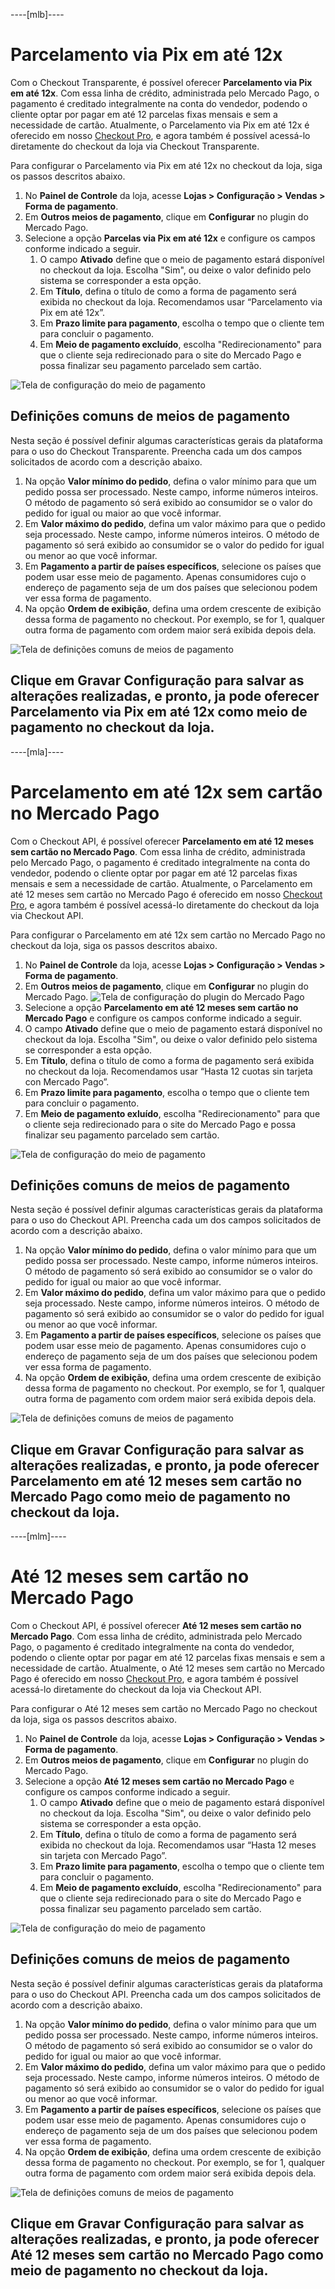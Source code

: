 ----[mlb]----
# Parcelamento via Pix em até 12x
Com o Checkout Transparente, é possível oferecer **Parcelamento via Pix em até 12x**. Com essa linha de crédito, administrada pelo Mercado Pago, o pagamento é creditado integralmente na conta do vendedor, podendo o cliente optar por pagar em até 12 parcelas fixas mensais e sem a necessidade de cartão.
Atualmente, o Parcelamento via Pix em até 12x é oferecido em nosso [Checkout Pro](/developers/pt/docs/checkout-pro/landing), e agora também é possível acessá-lo diretamente do checkout da loja via Checkout Transparente.


Para configurar o Parcelamento via Pix em até 12x no checkout da loja, siga os passos descritos abaixo.
1. No **Painel de Controle** da loja, acesse **Lojas > Configuração > Vendas > Forma de pagamento**.
2. Em **Outros meios de pagamento**, clique em **Configurar** no plugin do Mercado Pago.
3. Selecione a opção **Parcelas via Pix em até 12x** e configure os campos conforme indicado a seguir.
    1. O campo **Ativado** define que o meio de pagamento estará disponível no checkout da loja. Escolha "Sim", ou deixe o valor definido pelo sistema se corresponder a esta opção.
    2. Em **Título**, defina o título de como a forma de pagamento será exibida no checkout da loja. Recomendamos usar “Parcelamento via Pix em até 12x”.
    3. Em **Prazo limite para pagamento**, escolha o tempo que o cliente tem para concluir o pagamento.
    4. Em **Meio de pagamento excluído**, escolha "Redirecionamento" para que o cliente seja redirecionado para o site do Mercado Pago e possa finalizar seu pagamento parcelado sem cartão.

![Tela de configuração do meio de pagamento](/images/adobe-commerce/cho-api-config2-mlb-pt.png)

## Definições comuns de meios de pagamento
Nesta seção é possível definir algumas características gerais da plataforma para o uso do Checkout Transparente. Preencha cada um dos campos solicitados de acordo com a descrição abaixo.
1. Na opção **Valor mínimo do pedido**, defina o valor mínimo para que um pedido possa ser processado. Neste campo, informe números inteiros. O método de pagamento só será exibido ao consumidor se o valor do pedido for igual ou maior ao que você informar.
2. Em **Valor máximo do pedido**, defina um valor máximo para que o pedido seja processado. Neste campo, informe números inteiros. O método de pagamento só será exibido ao consumidor se o valor do pedido for igual ou menor ao que você informar.
3. Em ​**​Pagamento a partir de países específicos**, selecione os países que podem usar esse meio de pagamento. Apenas consumidores cujo o endereço de pagamento seja de um dos países que selecionou podem ver essa forma de pagamento.
4. Na opção **Ordem de exibição**, defina uma ordem crescente de exibição dessa forma de pagamento no checkout. Por exemplo, se for 1, qualquer outra forma de pagamento com ordem maior será exibida depois dela.

![Tela de definições comuns de meios de pagamento](/images/adobe-commerce/cho-api-credits-definitions-mlb-pt.png)

Clique em **Gravar Configuração** para salvar as alterações realizadas, e pronto, ja pode oferecer Parcelamento via Pix em até 12x como meio de pagamento no checkout da loja.
------------


----[mla]----
# Parcelamento em até 12x sem cartão no Mercado Pago
Com o Checkout API, é possível oferecer **Parcelamento em até 12 meses sem cartão no Mercado Pago**. Com essa linha de crédito, administrada pelo Mercado Pago, o pagamento é creditado integralmente na conta do vendedor, podendo o cliente optar por pagar em até 12 parcelas fixas mensais e sem a necessidade de cartão.
Atualmente, o Parcelamento em até 12 meses sem cartão no Mercado Pago é oferecido em nosso [Checkout Pro](/developers/pt/docs/checkout-pro/landing), e agora também é possível acessá-lo diretamente do checkout da loja via Checkout API.


Para configurar o Parcelamento em até 12x sem cartão no Mercado Pago no checkout da loja, siga os passos descritos abaixo.
1. No **Painel de Controle** da loja, acesse **Lojas > Configuração > Vendas > Forma de pagamento**.
2. Em **Outros meios de pagamento**, clique em **Configurar** no plugin do Mercado Pago.
 ![Tela de configuração do plugin do Mercado Pago](/images/adobe-commerce/cho-api-credits-config-mla-es.png)
3. Selecione a opção **Parcelamento em até 12 meses sem cartão no Mercado Pago** e configure os campos conforme indicado a seguir.
 1. O campo **Ativado** define que o meio de pagamento estará disponível no checkout da loja. Escolha "Sim", ou deixe o valor definido pelo sistema se corresponder a esta opção.
 2. Em **Título**, defina o título de como a forma de pagamento será exibida no checkout da loja. Recomendamos usar “Hasta 12 cuotas sin tarjeta con Mercado Pago”.
 3. Em **Prazo limite para pagamento**, escolha o tempo que o cliente tem para concluir o pagamento.
4. Em **Meio de pagamento exluído**, escolha "Redirecionamento" para que o cliente seja redirecionado para o site do Mercado Pago e possa finalizar seu pagamento parcelado sem cartão.

![Tela de configuração do meio de pagamento](/images/adobe-commerce/cho-api-credits-config2-mla-es.png)

## Definições comuns de meios de pagamento
Nesta seção é possível definir algumas características gerais da plataforma para o uso do Checkout API. Preencha cada um dos campos solicitados de acordo com a descrição abaixo.
1. Na opção **Valor mínimo do pedido**, defina o valor mínimo para que um pedido possa ser processado. Neste campo, informe números inteiros. O método de pagamento só será exibido ao consumidor se o valor do pedido for igual ou maior ao que você informar.
2. Em **Valor máximo do pedido**, defina um valor máximo para que o pedido seja processado. Neste campo, informe números inteiros. O método de pagamento só será exibido ao consumidor se o valor do pedido for igual ou menor ao que você informar.
3. Em ​**​Pagamento a partir de países específicos**, selecione os países que podem usar esse meio de pagamento. Apenas consumidores cujo o endereço de pagamento seja de um dos países que selecionou podem ver essa forma de pagamento.
4. Na opção **Ordem de exibição**, defina uma ordem crescente de exibição dessa forma de pagamento no checkout. Por exemplo, se for 1, qualquer outra forma de pagamento com ordem maior será exibida depois dela.

![Tela de definições comuns de meios de pagamento](/images/adobe-commerce/cho-api-credits-definitions-mlb-pt.png)

Clique em **Gravar Configuração** para salvar as alterações realizadas, e pronto, ja pode oferecer Parcelamento em até 12 meses sem cartão no Mercado Pago como meio de pagamento no checkout da loja.
------------


----[mlm]----
# Até 12 meses sem cartão no Mercado Pago
Com o Checkout API, é possível oferecer **Até 12 meses sem cartão no Mercado Pago**. Com essa linha de crédito, administrada pelo Mercado Pago, o pagamento é creditado integralmente na conta do vendedor, podendo o cliente optar por pagar em até 12 parcelas fixas mensais e sem a necessidade de cartão.
Atualmente, o Até 12 meses sem cartão no Mercado Pago é oferecido em nosso [Checkout Pro](/developers/pt/docs/checkout-pro/landing), e agora também é possível acessá-lo diretamente do checkout da loja via Checkout API.


Para configurar o Até 12 meses sem cartão no Mercado Pago no checkout da loja, siga os passos descritos abaixo.
1. No **Painel de Controle** da loja, acesse **Lojas > Configuração > Vendas > Forma de pagamento**.
2. Em **Outros meios de pagamento**, clique em **Configurar** no plugin do Mercado Pago.
3. Selecione a opção **Até 12 meses sem cartão no Mercado Pago** e configure os campos conforme indicado a seguir.
    1. O campo **Ativado** define que o meio de pagamento estará disponível no checkout da loja. Escolha "Sim", ou deixe o valor definido pelo sistema se corresponder a esta opção.
    2. Em **Título**, defina o título de como a forma de pagamento será exibida no checkout da loja. Recomendamos usar “Hasta 12 meses sin tarjeta con Mercado Pago”.
    3. Em **Prazo limite para pagamento**, escolha o tempo que o cliente tem para concluir o pagamento.
    4. Em **Meio de pagamento excluído**, escolha "Redirecionamento" para que o cliente seja redirecionado para o site do Mercado Pago e possa finalizar seu pagamento parcelado sem cartão.

![Tela de configuração do meio de pagamento](/images/adobe-commerce/cho-api-credits-config2-mlm-es.png)

## Definições comuns de meios de pagamento
Nesta seção é possível definir algumas características gerais da plataforma para o uso do Checkout API. Preencha cada um dos campos solicitados de acordo com a descrição abaixo.
1. Na opção **Valor mínimo do pedido**, defina o valor mínimo para que um pedido possa ser processado. Neste campo, informe números inteiros. O método de pagamento só será exibido ao consumidor se o valor do pedido for igual ou maior ao que você informar.
2. Em **Valor máximo do pedido**, defina um valor máximo para que o pedido seja processado. Neste campo, informe números inteiros. O método de pagamento só será exibido ao consumidor se o valor do pedido for igual ou menor ao que você informar.
3. Em ​**​Pagamento a partir de países específicos**, selecione os países que podem usar esse meio de pagamento. Apenas consumidores cujo o endereço de pagamento seja de um dos países que selecionou podem ver essa forma de pagamento.
4. Na opção **Ordem de exibição**, defina uma ordem crescente de exibição dessa forma de pagamento no checkout. Por exemplo, se for 1, qualquer outra forma de pagamento com ordem maior será exibida depois dela.

![Tela de definições comuns de meios de pagamento](/images/adobe-commerce/cho-api-credits-definitions-mlb-pt.png)

Clique em **Gravar Configuração** para salvar as alterações realizadas, e pronto, ja pode oferecer Até 12 meses sem cartão no Mercado Pago como meio de pagamento no checkout da loja.
------------